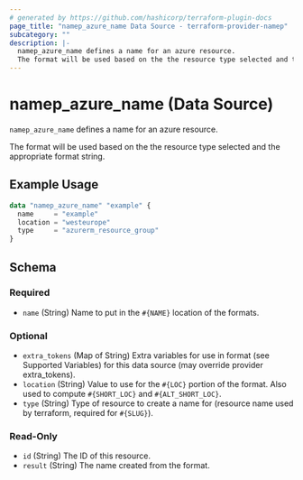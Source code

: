 ```yaml
---
# generated by https://github.com/hashicorp/terraform-plugin-docs
page_title: "namep_azure_name Data Source - terraform-provider-namep"
subcategory: ""
description: |-
  namep_azure_name defines a name for an azure resource.
  The format will be used based on the the resource type selected and the appropriate format string.
---
```


# namep_azure_name (Data Source)

`namep_azure_name` defines a name for an azure resource.

The format will be used based on the the resource type selected and the appropriate format string.

## Example Usage

```terraform
data "namep_azure_name" "example" {
  name     = "example"
  location = "westeurope"
  type     = "azurerm_resource_group"
}
```

<!-- schema generated by tfplugindocs -->
## Schema

### Required

- `name` (String) Name to put in the `#{NAME}` location of the formats.

### Optional

- `extra_tokens` (Map of String) Extra variables for use in format (see Supported Variables) for this data source (may override provider extra_tokens).
- `location` (String) Value to use for the `#{LOC}` portion of the format.  Also used to compute `#{SHORT_LOC}` and `#{ALT_SHORT_LOC}`.
- `type` (String) Type of resource to create a name for (resource name used by terraform, required for `#{SLUG}`).

### Read-Only

- `id` (String) The ID of this resource.
- `result` (String) The name created from the format.


